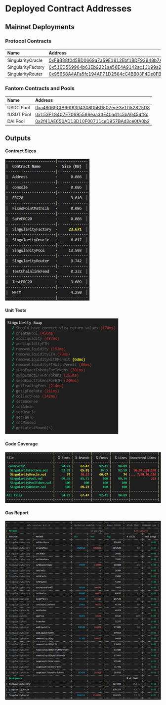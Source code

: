 # Deployed Contract Addresses

## Mainnet Deployments

### Protocol Contracts
| Name | Address |
| :--- | :--- |
| SingularityOracle | [0xF8B88f0d5BD0669a7a59E1812Ebf1BDF93948b7A](https://ftmscan.com/address/0xF8B88f0d5BD0669a7a59E1812Ebf1BDF93948b7A#code) |
| SingularityFactory | [0x516D569964b61Eb9221aa56E4A9142ac13199a27](https://ftmscan.com/address/0x516D569964b61Eb9221aa56E4A9142ac13199a27#code) |
| SingularityRouter | [0x95668A4AFa5fc194AF71D2564cC4BB03F4De0FB5](https://ftmscan.com/address/0x95668A4AFa5fc194AF71D2564cC4BB03F4De0FB5#code) |

### Fantom Contracts and Pools
| Name | Address |
| :--- | :--- |
| USDC Pool | [0xa48069CfB60f9304308DbBD507ecE3e1052825D8](https://ftmscan.com/address/0xa48069CfB60f9304308DbBD507ecE3e1052825D8#code) |
| fUSDT Pool | [0x153F18407E70695566eaa33E40ad1c5bA6454f8c](https://ftmscan.com/address/0x153F18407E70695566eaa33E40ad1c5bA6454f8c#code) |
| DAI Pool | [0x2f41AE650AD13D10F00711ceD957BAd3ce0fA0b2](https://ftmscan.com/address/0x2f41AE650AD13D10F00711ceD957BAd3ce0fA0b2#code) |


## Outputs
#### Contract Sizes
![](contract-sizes.png)

#### Unit Tests
![](tests.png)

#### Code Coverage
![](coverage.png)

#### Gas Report
![](gas-report.png)